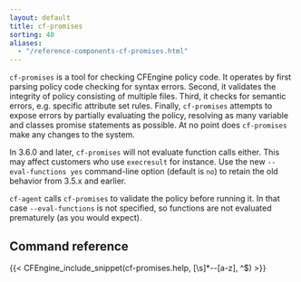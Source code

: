 ```yaml
---
layout: default
title: cf-promises
sorting: 40
aliases:
  - "/reference-components-cf-promises.html"
---
```


`cf-promises` is a tool for checking CFEngine policy code. It operates by
first parsing policy code checking for syntax errors. Second, it validates the
integrity of policy consisting of multiple files. Third, it checks for
semantic errors, e.g. specific attribute set rules. Finally, `cf-promises`
attempts to expose errors by partially evaluating the policy, resolving as
many variable and classes promise statements as possible. At no point does
`cf-promises` make any changes to the system.

In 3.6.0 and later, `cf-promises` will not evaluate function calls
either. This may affect customers who use `execresult` for instance.
Use the new `--eval-functions yes` command-line option (default is
`no`) to retain the old behavior from 3.5.x and earlier.

`cf-agent` calls `cf-promises` to validate the policy before running
it. In that case `--eval-functions` is not specified, so functions
are not evaluated prematurely (as you would expect).

## Command reference

{{< CFEngine_include_snippet(cf-promises.help, [\s]*--[a-z], ^$) >}}
